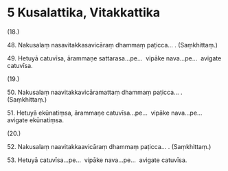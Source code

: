 # 5 Kusalattika, Vitakkattika

(18.)

48\. Nakusalaṃ nasavitakkasavicāraṃ dhammaṃ paṭicca… . (Saṃkhittaṃ.)

49\. Hetuyā catuvīsa, ārammaṇe sattarasa…pe…  vipāke nava…pe…  avigate catuvīsa.

(19.)

50\. Nakusalaṃ naavitakkavicāramattaṃ dhammaṃ paṭicca… . (Saṃkhittaṃ.)

51\. Hetuyā ekūnatiṃsa, ārammaṇe catuvīsa…pe…  vipāke nava…pe…  avigate ekūnatiṃsa.

(20.)

52\. Nakusalaṃ naavitakkaavicāraṃ dhammaṃ paṭicca… . (Saṃkhittaṃ.)

53\. Hetuyā catuvīsa…pe…  vipāke nava…pe…  avigate catuvīsa.

